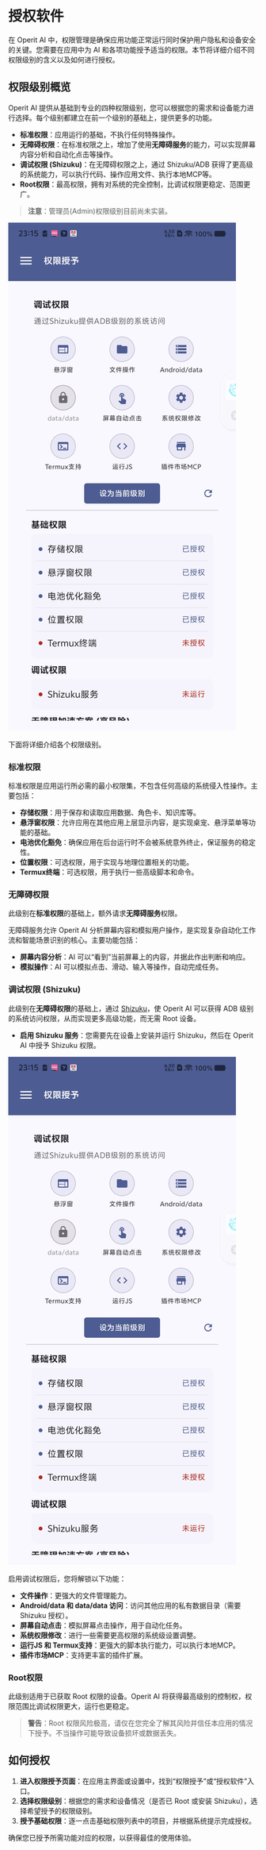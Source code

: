 # 授权软件

在 Operit AI 中，权限管理是确保应用功能正常运行同时保护用户隐私和设备安全的关键。您需要在应用中为 AI 和各项功能授予适当的权限。本节将详细介绍不同权限级别的含义以及如何进行授权。

## 权限级别概览

Operit AI 提供从基础到专业的四种权限级别，您可以根据您的需求和设备能力进行选择。每个级别都建立在前一个级别的基础上，提供更多的功能。

*   **标准权限**：应用运行的基础，不执行任何特殊操作。
*   **无障碍权限**：在标准权限之上，增加了使用**无障碍服务**的能力，可以实现屏幕内容分析和自动化点击等操作。
*   **调试权限 (Shizuku)**：在无障碍权限之上，通过 Shizuku/ADB 获得了更高级的系统能力，可以执行代码、操作应用文件、执行本地MCP等。
*   **Root权限**：最高权限，拥有对系统的完全控制，比调试权限更稳定、范围更广。

> **注意**：管理员(Admin)权限级别目前尚未实装。

![权限授予页面](/manuals/assets/permission/01d2b96a666ad11ff10e5cc609a4e5c0.png)

下面将详细介绍各个权限级别。

### 标准权限

标准权限是应用运行所必需的最小权限集，不包含任何高级的系统侵入性操作。主要包括：

*   **存储权限**：用于保存和读取应用数据、角色卡、知识库等。
*   **悬浮窗权限**：允许应用在其他应用上层显示内容，是实现桌宠、悬浮菜单等功能的基础。
*   **电池优化豁免**：确保应用在后台运行时不会被系统意外终止，保证服务的稳定性。
*   **位置权限**：可选权限，用于实现与地理位置相关的功能。
*   **Termux终端**：可选权限，用于执行一些高级脚本和命令。

### 无障碍权限

此级别在**标准权限**的基础上，额外请求**无障碍服务**权限。

无障碍服务允许 Operit AI 分析屏幕内容和模拟用户操作，是实现复杂自动化工作流和智能场景识别的核心。主要功能包括：

*   **屏幕内容分析**：AI 可以“看到”当前屏幕上的内容，并据此作出判断和响应。
*   **模拟操作**：AI 可以模拟点击、滑动、输入等操作，自动完成任务。

### 调试权限 (Shizuku)

此级别在**无障碍权限**的基础上，通过 [Shizuku](https://shizuku.rikka.app/)，使 Operit AI 可以获得 ADB 级别的系统访问权限，从而实现更多高级功能，而无需 Root 设备。

*   **启用 Shizuku 服务**：您需要先在设备上安装并运行 Shizuku，然后在 Operit AI 中授予 Shizuku 权限。

![调试权限功能](/manuals/assets/permission/2629795022e245442e9604452aaf30ea.png)

启用调试权限后，您将解锁以下功能：
*   **文件操作**：更强大的文件管理能力。
*   **Android/data 和 data/data 访问**：访问其他应用的私有数据目录（需要 Shizuku 授权）。
*   **屏幕自动点击**：模拟屏幕点击操作，用于自动化任务。
*   **系统权限修改**：进行一些需要更高权限的系统级设置调整。
*   **运行JS 和 Termux支持**：更强大的脚本执行能力，可以执行本地MCP。
*   **插件市场MCP**：支持更丰富的插件扩展。

### Root权限

此级别适用于已获取 Root 权限的设备。Operit AI 将获得最高级别的控制权，权限范围比调试权限更大，运行也更稳定。

> **警告**：Root 权限风险极高，请仅在您完全了解其风险并信任本应用的情况下授予。不当操作可能导致设备损坏或数据丢失。

## 如何授权

1.  **进入权限授予页面**：在应用主界面或设置中，找到“权限授予”或“授权软件”入口。
2.  **选择权限级别**：根据您的需求和设备情况（是否已 Root 或安装 Shizuku），选择希望授予的权限级别。
3.  **授予基础权限**：逐一点击基础权限列表中的项目，并根据系统提示完成授权。

确保您已授予所需功能对应的权限，以获得最佳的使用体验。 